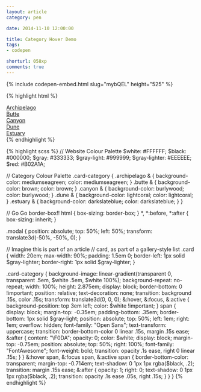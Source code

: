 ```yaml
---
layout: article
category: pen

date: 2014-11-10 12:00:00

title: Category Hover Demo
tags:
- codepen

shorturl: 058xp
comments: true
---
```


{% include codepen-embed.html slug="mybQEL" height="525" %}

{% highlight html %}
<div class="modal">
  <div class="card  archipelago">
    <a class="card-category" href="#">
      <span>Archipelago</span>
    </a>
  </div>
  <div class="card  butte">
    <a class="card-category" href="#">
      <span>Butte</span>
    </a>
  </div>
  <div class="card  canyon">
    <a class="card-category" href="#">
      <span>Canyon</span>
    </a>
  </div>
  <div class="card  dune">
    <a class="card-category" href="#">
      <span>Dune</span>
    </a>
  </div>
  <div class="card  estuary">
    <a class="card-category" href="#">
      <span>Estuary</span>
    </a>
  </div>
</div>
{% endhighlight %}

{% highlight scss %}
// Website Colour Palette
$white:        #FFFFFF;
$black:        #000000;
$gray:         #333333;
$gray-light:   #999999;
$gray-lighter: #EEEEEE;
$red:          #B02A1A;

// Category Colour Palette
.card-category {
  .archipelago & {
      background-color: mediumseagreen;
      color: mediumseagreen;
  }
  .butte & {
      background-color: brown;
      color: brown;
  }
  .canyon & {
      background-color: burlywood;
      color: burlywood;
  }
  .dune & {
      background-color: lightcoral;
      color: lightcoral;
  }
  .estuary & {
      background-color: darkslateblue;
      color: darkslateblue;
  }
}

// Go Go border-box!!
html {
  box-sizing: border-box;
}
*, *:before, *:after {
  box-sizing: inherit;
}

.modal {
  position: absolute;
  top: 50%;
  left: 50%;
  transform: translate3d(-50%, -50%, 0);
}

// Imagine this is part of an article
// card, as part of a gallery-style list
.card {
  width: 20em;
  max-width: 90%;
  padding: 1.5em 0;
  border-left:  1px solid $gray-lighter;
  border-right: 1px solid $gray-lighter;
}

.card-category {
  background-image: linear-gradient(transparent 0, transparent .5em, $white .5em, $white 100%);
  background-repeat: no-repeat;
  width: 100%;
  height: 2.875em;
  display: block;
  border-bottom: 0 !important;
  position: relative;
  text-decoration: none;
  transition: background .15s, color .15s;
  transform: translate3d(0, 0, 0);
  &:hover,
  &:focus,
  &:active {
    background-position: top 3em left;
    color: $white !important;
  }
  span {
    display: block;
    margin-top: -0.35em;
    padding-bottom: .35em;
    border-bottom: 1px solid $gray-light;
    position: absolute;
    top: 50%;
    left: 1em;
    right: 1em;
    overflow: hidden;
    font-family: "Open Sans";
    text-transform: uppercase;
    transition: border-bottom-color 0 linear .15s, margin .15s ease;
    &:after {
      content: "\F0DA";
      opacity: 0;
      color: $white;
      display: block;
      margin-top: -0.75em;
      position: absolute;
      top: 50%;
      right: 100%;
      font-family: "FontAwesome";
      font-weight: bold;
      transition: opacity .1s ease, right 0 linear .15s;
    }
  }
  &:hover span,
  &:focus span,
  &:active span {
    border-bottom-color: transparent;
    margin-top: -0.714em;
    text-shadow: 0 1px 1px rgba($black, .2);
    transition: margin .15s ease;
    &:after {
      opacity: 1;
      right: 0;
      text-shadow: 0 1px 1px rgba($black, .2);
      transition: opacity .1s ease .05s, right .15s;
    }
  }
}
{% endhighlight %}
